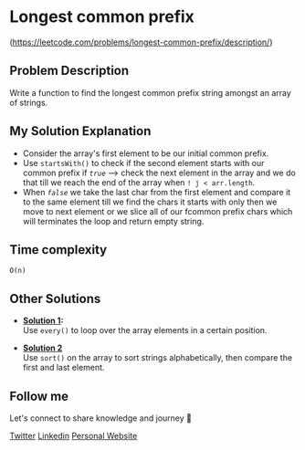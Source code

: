 # Longest common prefix
(https://leetcode.com/problems/longest-common-prefix/description/)

## Problem Description 
Write a function to find the longest common prefix string amongst an array of strings.

## My Solution Explanation 
- Consider the array's first element to be our initial common prefix.  
- Use `startsWith()` to check if the second element starts with our common prefix if *`true`* --> check the next element in the array and we do that till we reach the end of the array when `! j < arr.length`.  
- When *`false`* we take the last char from the first element and compare it to the same element till we find the chars it starts with only then we move to next element or we slice all of our fcommon prefix chars which will terminates the loop and return empty string.

## Time complexity

    O(n)

## Other Solutions
- **[Solution 1](https://leetcode.com/problems/longest-common-prefix/solutions/3825300/most-easy-javascript-solution-beat-96/):**\
 Use `every()` to loop over the array elements in a certain position.

- **[Solution 2](https://leetcode.com/problems/longest-common-prefix/solutions/3291991/using-simple-str-sort-method-5-line-code/)**\
Use `sort()` on the array to sort strings alphabetically, then compare the first and last element.


## Follow me 
Let's connect to share knowledge and journey 🚀

[Twitter](https://twitter.com/abdelhai_jamal)
[Linkedin](https://www.linkedin.com/in/abdelhai95/)
[Personal Website](https://abdelhaijamal.com/)